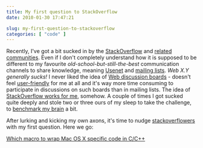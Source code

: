 ```yaml
---
title: My first question to StackOverflow
date: 2010-01-30 17:47:21

slug: my-first-question-to-stackoverflow
categories: [ "code" ]
---
```


Recently, I've got a bit sucked in by the [StackOverflow](http://www.stackoverflow.com) and [related communities](http://en.wikipedia.org/wiki/Stack_Overflow). Even if I don't completely understand how it is supposed to be different to my favourite _old-school-but-still-the-best_ communication channels to share knowledge, meaning [Usenet](http://en.wikipedia.org/wiki/Usenet) and [mailing lists](http://en.wikipedia.org/wiki/Mailing_list). _Web X.Y generally sucks!_ I never liked the idea of [Web discussion boards](http://en.wikipedia.org/wiki/Internet_forum) - doesn't feel [user-friendly](http://www.userfriendly.org/) for me at all and it's way more time consuming to participate in discussions on such boards than in mailing lists. The idea of [StackOverflow  works for me](http://http://stackoverflow.com/users/151641/mloskot), somehow. A couple of times I got sucked quite deeply and stole two or three ours of my sleep to take the challenge, to [benchmark my brain](http://www.brainbench.com/) a bit.


After lurking and kicking my own axons, it's time to nudge [stackoverflowers](http://www.johndcook.com/blog/2009/03/02/stackoverflow-reputation-statistics/) with my first question. Here we go:

[Which macro to wrap Mac OS X specific code in C/C++](http://stackoverflow.com/questions/2166483/which-macro-to-wrap-mac-os-x-specific-code-in-c-c)
